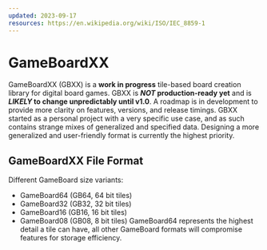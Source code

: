 ```yaml
---
updated: 2023-09-17
resources: https://en.wikipedia.org/wiki/ISO/IEC_8859-1
---
```

# GameBoardXX
GameBoardXX (GBXX) is a **work in progress** tile-based board creation library for digital board games.
GBXX is ***NOT* production-ready yet** and is ***LIKELY* to change unpredictably until v1.0**. A roadmap is in development to provide more clarity on features, versions, and release timings.
GBXX started as a personal project with a very specific use case, and as such contains strange mixes of generalized and specified data. Designing a more generalized and user-friendly format is currently the highest priority.

## GameBoardXX File Format
Different GameBoard size variants:
- GameBoard64 (GB64, 64 bit tiles) 
- GameBoard32 (GB32, 32 bit tiles)
- GameBoard16 (GB16, 16 bit tiles)
- GameBoard08 (GB08,  8 bit tiles)
GameBoard64 represents the highest detail a tile can have, all other GameBoard formats will compromise features for storage efficiency.
